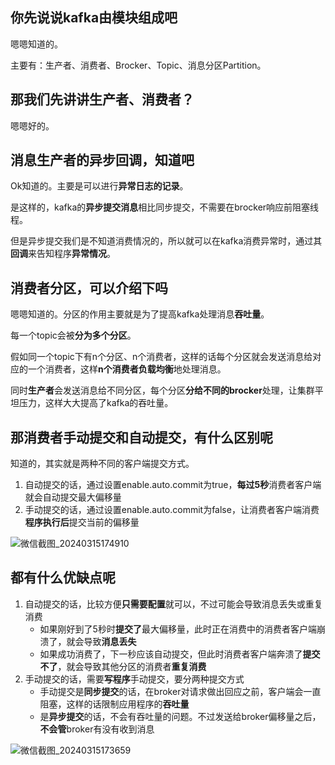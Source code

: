 ## 你先说说kafka由模块组成吧

嗯嗯知道的。

主要有：生产者、消费者、Brocker、Topic、消息分区Partition。

## 那我们先讲讲生产者、消费者？

嗯嗯好的。

## 消息生产者的异步回调，知道吧

Ok知道的。主要是可以进行**异常日志的记录**。

是这样的，kafka的**异步提交消息**相比同步提交，不需要在brocker响应前阻塞线程。

但是异步提交我们是不知道消费情况的，所以就可以在kafka消费异常时，通过其**回调**来告知程序**异常情况**。



## 消费者分区，可以介绍下吗

嗯嗯知道的。分区的作用主要就是为了提高kafka处理消息**吞吐量**。

每一个topic会被**分为多个分区**。

假如同一个topic下有n个分区、n个消费者，这样的话每个分区就会发送消息给对应的一个消费者，这样**n个消费者负载均衡**地处理消息。

同时**生产者**会发送消息给不同分区，每个分区**分给不同的brocker**处理，让集群平坦压力，这样大大提高了kafka的吞吐量。

## 那消费者手动提交和自动提交，有什么区别呢

知道的，其实就是两种不同的客户端提交方式。

1. 自动提交的话，通过设置enable.auto.commit为true，**每过5秒**消费者客户端就会自动提交最大偏移量
2. 手动提交的话，通过设置enable.auto.commit为false，让消费者客户端消费**程序执行后**提交当前的偏移量

![微信截图_20240315174910](D:\code\z-mine\my_blog\2024.3.15\微信截图_20240315174910.png)

## 都有什么优缺点呢

1. 自动提交的话，比较方便**只需要配置**就可以，不过可能会导致消息丢失或重复消费
   - 如果刚好到了5秒时**提交了**最大偏移量，此时正在消费中的消费者客户端崩溃了，就会导致**消息丢失**
   - 如果成功消费了，下一秒应该自动提交，但此时消费者客户端奔溃了**提交不了**，就会导致其他分区的消费者**重复消费**
2. 手动提交的话，需要**写程序**手动提交，要分两种提交方式
   - 手动提交是**同步提交**的话，在broker对请求做出回应之前，客户端会一直阻塞，这样的话限制应用程序的**吞吐量**
   - 是**异步提交**的话，不会有吞吐量的问题。不过发送给broker偏移量之后，**不会管**broker有没有收到消息

![微信截图_20240315173659](D:\code\z-mine\my_blog\2024.3.15\微信截图_20240315173659.png)